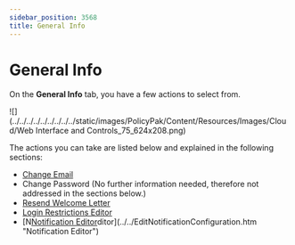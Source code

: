 ```yaml
---
sidebar_position: 3568
title: General Info
---
```


# General Info

On the **General Info** tab, you have a few actions to select from.

![](../../../../../../../../../static/images/PolicyPak/Content/Resources/Images/Cloud/Web Interface and Controls_75_624x208.png)

The actions you can take are listed below and explained in the following sections:

* [Change Email](ChangeEmail "Change Email")
* Change Password (No further information needed, therefore not addressed in the sections below.)
* [Resend Welcome Letter](ResendWelcomeLetter "Resend Welcome Letter")
* [Login Restrictions Editor](LoginRestrictionsEditor "Login Restrictions Editor")
* [N[Notification Editor](NotificationEditor "Notification Editor")ditor](../../EditNotificationConfiguration.htm "Notification Editor")